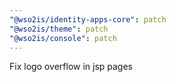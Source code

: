 ```yaml
---
"@wso2is/identity-apps-core": patch
"@wso2is/theme": patch
"@wso2is/console": patch
---
```


Fix logo overflow in jsp pages
